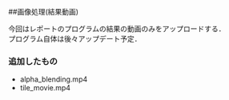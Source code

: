 ##画像処理(結果動画)

今回はレポートのプログラムの結果の動画のみをアップロードする．  
プログラム自体は後々アップデート予定．

### 追加したもの
* alpha_blending.mp4
* tile_movie.mp4
